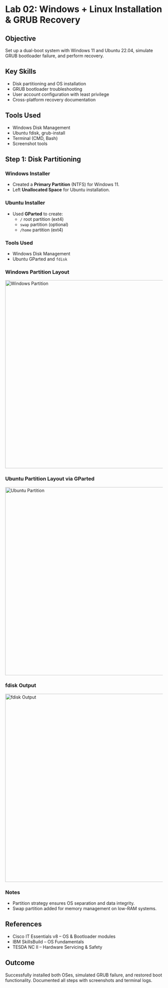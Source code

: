 # Lab 02: Windows + Linux Installation & GRUB Recovery

## Objective
Set up a dual-boot system with Windows 11 and Ubuntu 22.04, simulate GRUB bootloader failure, and perform recovery.

## Key Skills
- Disk partitioning and OS installation
- GRUB bootloader troubleshooting
- User account configuration with least privilege
- Cross-platform recovery documentation

## Tools Used
- Windows Disk Management
- Ubuntu fdisk, grub-install
- Terminal (CMD, Bash)
- Screenshot tools

## Step 1: Disk Partitioning

### Windows Installer
- Created a **Primary Partition** (NTFS) for Windows 11.
- Left **Unallocated Space** for Ubuntu installation.

### Ubuntu Installer
- Used **GParted** to create:
  - `/` root partition (ext4)
  - `swap` partition (optional)
  - `/home` partition (ext4)

### Tools Used
- Windows Disk Management
- Ubuntu GParted and `fdisk`


<h3>Windows Partition Layout</h3>
<img src="images/windows11-partition.png" alt="Windows Partition" width="600"/>

<h3>Ubuntu Partition Layout via GParted</h3>
<img src="images/ubuntu-partition-gparted.png" alt="Ubuntu Partition" width="600"/>

<h3>fdisk Output</h3>
<img src="images/fdisk-output.png" alt="fdisk Output" width="600"/>

### Notes
- Partition strategy ensures OS separation and data integrity.
- Swap partition added for memory management on low-RAM systems.



## References
- Cisco IT Essentials v8 – OS & Bootloader modules
- IBM SkillsBuild – OS Fundamentals
- TESDA NC II – Hardware Servicing & Safety

## Outcome
Successfully installed both OSes, simulated GRUB failure, and restored boot functionality. Documented all steps with screenshots and terminal logs.

